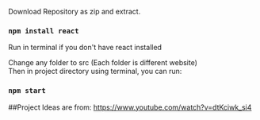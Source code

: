 Download Repository as zip and extract.
### `npm install react`
Run in terminal if you don't have react installed

Change any folder to src (Each folder is different website)\
Then in project directory using terminal, you can run:
### `npm start`

##Project Ideas are from:
https://www.youtube.com/watch?v=dtKciwk_si4


